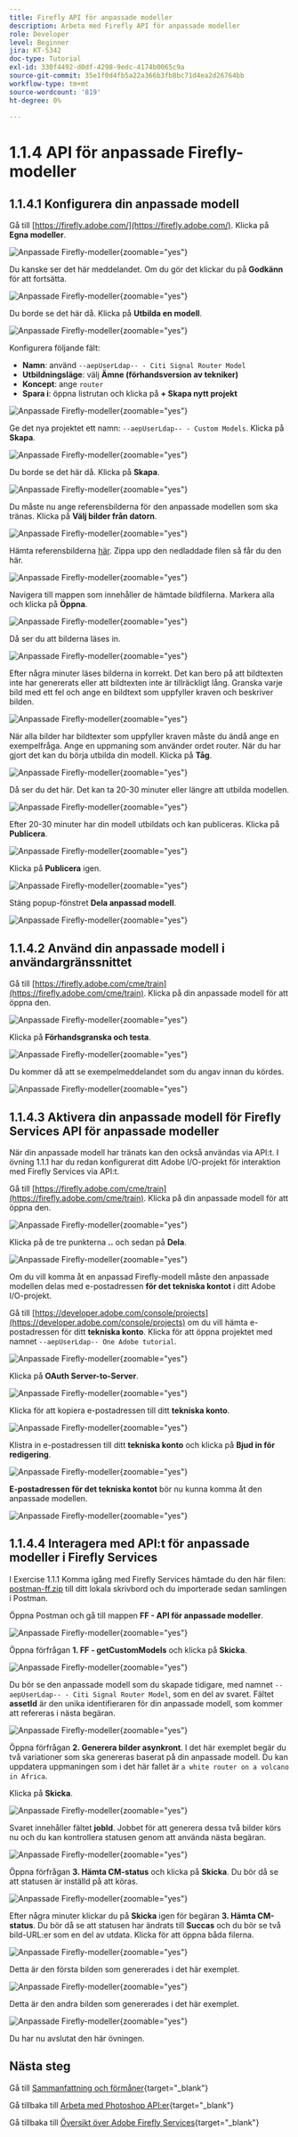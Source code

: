 ```yaml
---
title: Firefly API för anpassade modeller
description: Arbeta med Firefly API för anpassade modeller
role: Developer
level: Beginner
jira: KT-5342
doc-type: Tutorial
exl-id: 330f4492-d0df-4298-9edc-4174b0065c9a
source-git-commit: 35e1f0d4fb5a22a366b3fb8bc71d4ea2d26764bb
workflow-type: tm+mt
source-wordcount: '819'
ht-degree: 0%

---
```


# 1.1.4 API för anpassade Firefly-modeller

## 1.1.4.1 Konfigurera din anpassade modell

Gå till [https://firefly.adobe.com/](https://firefly.adobe.com/). Klicka på **Egna modeller**.

![Anpassade Firefly-modeller](./images/ffcm1.png){zoomable="yes"}

Du kanske ser det här meddelandet. Om du gör det klickar du på **Godkänn** för att fortsätta.

![Anpassade Firefly-modeller](./images/ffcm2.png){zoomable="yes"}

Du borde se det här då. Klicka på **Utbilda en modell**.

![Anpassade Firefly-modeller](./images/ffcm3.png){zoomable="yes"}

Konfigurera följande fält:

- **Namn**: använd `--aepUserLdap-- - Citi Signal Router Model`
- **Utbildningsläge**: välj **Ämne (förhandsversion av tekniker)**
- **Koncept**: ange `router`
- **Spara i**: öppna listrutan och klicka på **+ Skapa nytt projekt**

![Anpassade Firefly-modeller](./images/ffcm4.png){zoomable="yes"}

Ge det nya projektet ett namn: `--aepUserLdap-- - Custom Models`. Klicka på **Skapa**.

![Anpassade Firefly-modeller](./images/ffcm5.png){zoomable="yes"}

Du borde se det här då. Klicka på **Skapa**.

![Anpassade Firefly-modeller](./images/ffcm6.png){zoomable="yes"}

Du måste nu ange referensbilderna för den anpassade modellen som ska tränas. Klicka på **Välj bilder från datorn**.

![Anpassade Firefly-modeller](./images/ffcm7.png){zoomable="yes"}

Hämta referensbilderna [här](https://tech-insiders.s3.us-west-2.amazonaws.com/CitiSignal_router.zip). Zippa upp den nedladdade filen så får du den här.

![Anpassade Firefly-modeller](./images/ffcm8.png){zoomable="yes"}

Navigera till mappen som innehåller de hämtade bildfilerna. Markera alla och klicka på **Öppna**.

![Anpassade Firefly-modeller](./images/ffcm9.png){zoomable="yes"}

Då ser du att bilderna läses in.

![Anpassade Firefly-modeller](./images/ffcm10.png){zoomable="yes"}

Efter några minuter läses bilderna in korrekt. Det kan bero på att bildtexten inte har genererats eller att bildtexten inte är tillräckligt lång. Granska varje bild med ett fel och ange en bildtext som uppfyller kraven och beskriver bilden.

![Anpassade Firefly-modeller](./images/ffcm11.png){zoomable="yes"}

När alla bilder har bildtexter som uppfyller kraven måste du ändå ange en exempelfråga. Ange en uppmaning som använder ordet router. När du har gjort det kan du börja utbilda din modell. Klicka på **Tåg**.

![Anpassade Firefly-modeller](./images/ffcm12.png){zoomable="yes"}

Då ser du det här. Det kan ta 20-30 minuter eller längre att utbilda modellen.

![Anpassade Firefly-modeller](./images/ffcm13.png){zoomable="yes"}

Efter 20-30 minuter har din modell utbildats och kan publiceras. Klicka på **Publicera**.

![Anpassade Firefly-modeller](./images/ffcm14.png){zoomable="yes"}

Klicka på **Publicera** igen.

![Anpassade Firefly-modeller](./images/ffcm15.png){zoomable="yes"}

Stäng popup-fönstret **Dela anpassad modell**.

![Anpassade Firefly-modeller](./images/ffcm16.png){zoomable="yes"}

## 1.1.4.2 Använd din anpassade modell i användargränssnittet

Gå till [https://firefly.adobe.com/cme/train](https://firefly.adobe.com/cme/train). Klicka på din anpassade modell för att öppna den.

![Anpassade Firefly-modeller](./images/ffcm19.png){zoomable="yes"}

Klicka på **Förhandsgranska och testa**.

![Anpassade Firefly-modeller](./images/ffcm17.png){zoomable="yes"}

Du kommer då att se exempelmeddelandet som du angav innan du kördes.

![Anpassade Firefly-modeller](./images/ffcm18.png){zoomable="yes"}

## 1.1.4.3 Aktivera din anpassade modell för Firefly Services API för anpassade modeller

När din anpassade modell har tränats kan den också användas via API:t. I övning 1.1.1 har du redan konfigurerat ditt Adobe I/O-projekt för interaktion med Firefly Services via API:t.

Gå till [https://firefly.adobe.com/cme/train](https://firefly.adobe.com/cme/train). Klicka på din anpassade modell för att öppna den.

![Anpassade Firefly-modeller](./images/ffcm19.png){zoomable="yes"}

Klicka på de tre punkterna **..** och sedan på **Dela**.

![Anpassade Firefly-modeller](./images/ffcm20.png){zoomable="yes"}

Om du vill komma åt en anpassad Firefly-modell måste den anpassade modellen delas med e-postadressen **för det tekniska kontot** i ditt Adobe I/O-projekt.

Gå till [https://developer.adobe.com/console/projects](https://developer.adobe.com/console/projects) om du vill hämta e-postadressen för ditt **tekniska konto**. Klicka för att öppna projektet med namnet `--aepUserLdap-- One Adobe tutorial`.

![Anpassade Firefly-modeller](./images/ffcm24.png){zoomable="yes"}

Klicka på **OAuth Server-to-Server**.

![Anpassade Firefly-modeller](./images/ffcm25.png){zoomable="yes"}

Klicka för att kopiera e-postadressen till ditt **tekniska konto**.

![Anpassade Firefly-modeller](./images/ffcm23.png){zoomable="yes"}

Klistra in e-postadressen till ditt **tekniska konto** och klicka på **Bjud in för redigering**.

![Anpassade Firefly-modeller](./images/ffcm21.png){zoomable="yes"}

**E-postadressen för det tekniska kontot** bör nu kunna komma åt den anpassade modellen.

![Anpassade Firefly-modeller](./images/ffcm22.png){zoomable="yes"}

## 1.1.4.4 Interagera med API:t för anpassade modeller i Firefly Services

I Exercise 1.1.1 Komma igång med Firefly Services hämtade du den här filen: [postman-ff.zip](./../../../assets/postman/postman-ff.zip) till ditt lokala skrivbord och du importerade sedan samlingen i Postman.

Öppna Postman och gå till mappen **FF - API för anpassade modeller**.

![Anpassade Firefly-modeller](./images/ffcm30.png){zoomable="yes"}

Öppna förfrågan **1. FF - getCustomModels** och klicka på **Skicka**.

![Anpassade Firefly-modeller](./images/ffcm31.png){zoomable="yes"}

Du bör se den anpassade modell som du skapade tidigare, med namnet `--aepUserLdap-- - Citi Signal Router Model`, som en del av svaret. Fältet **assetId** är den unika identifieraren för din anpassade modell, som kommer att refereras i nästa begäran.

![Anpassade Firefly-modeller](./images/ffcm32.png){zoomable="yes"}

Öppna förfrågan **2. Generera bilder asynkront**. I det här exemplet begär du två variationer som ska genereras baserat på din anpassade modell. Du kan uppdatera uppmaningen som i det här fallet är `a white router on a volcano in Africa`.

Klicka på **Skicka**.

![Anpassade Firefly-modeller](./images/ffcm33.png){zoomable="yes"}

Svaret innehåller fältet **jobId**. Jobbet för att generera dessa två bilder körs nu och du kan kontrollera statusen genom att använda nästa begäran.

![Anpassade Firefly-modeller](./images/ffcm34.png){zoomable="yes"}

Öppna förfrågan **3. Hämta CM-status** och klicka på **Skicka**. Du bör då se att statusen är inställd på att köras.

![Anpassade Firefly-modeller](./images/ffcm35.png){zoomable="yes"}

Efter några minuter klickar du på **Skicka** igen för begäran **3. Hämta CM-status**. Du bör då se att statusen har ändrats till **Succas** och du bör se två bild-URL:er som en del av utdata. Klicka för att öppna båda filerna.

![Anpassade Firefly-modeller](./images/ffcm36.png){zoomable="yes"}

Detta är den första bilden som genererades i det här exemplet.

![Anpassade Firefly-modeller](./images/ffcm37.png){zoomable="yes"}

Detta är den andra bilden som genererades i det här exemplet.

![Anpassade Firefly-modeller](./images/ffcm38.png){zoomable="yes"}

Du har nu avslutat den här övningen.

## Nästa steg

Gå till [Sammanfattning och förmåner](./summary.md){target="_blank"}

Gå tillbaka till [Arbeta med Photoshop API:er](./ex3.md){target="_blank"}

Gå tillbaka till [Översikt över Adobe Firefly Services](./firefly-services.md){target="_blank"}
